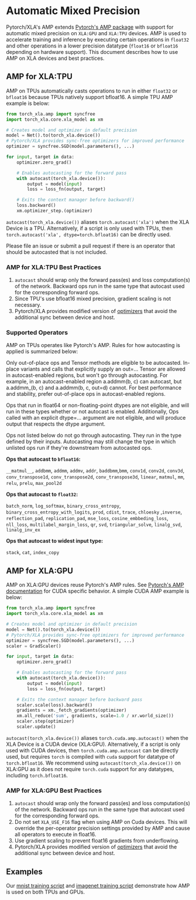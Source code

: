 # Automatic Mixed Precision

Pytorch/XLA's AMP extends [Pytorch's AMP
package](https://pytorch.org/docs/stable/amp.html) with support for
automatic mixed precision on `XLA:GPU` and `XLA:TPU` devices. AMP is
used to accelerate training and inference by executing certain
operations in `float32` and other operations in a lower precision
datatype (`float16` or `bfloat16` depending on hardware support). This
document describes how to use AMP on XLA devices and best practices.

## AMP for XLA:TPU

AMP on TPUs automatically casts operations to run in either `float32` or
`bfloat16` because TPUs natively support bfloat16. A simple TPU AMP
example is below:

``` python
from torch_xla.amp import syncfree
import torch_xla.core.xla_model as xm

# Creates model and optimizer in default precision
model = Net().to(torch_xla.device())
# Pytorch/XLA provides sync-free optimizers for improved performance
optimizer = syncfree.SGD(model.parameters(), ...)

for input, target in data:
    optimizer.zero_grad()

    # Enables autocasting for the forward pass
    with autocast(torch_xla.device()):
        output = model(input)
        loss = loss_fn(output, target)

    # Exits the context manager before backward()
    loss.backward()
    xm.optimizer_step.(optimizer)
```

`autocast(torch_xla.device())` aliases `torch.autocast('xla')` when the XLA
Device is a TPU. Alternatively, if a script is only used with TPUs, then
`torch.autocast('xla', dtype=torch.bfloat16)` can be directly used.

Please file an issue or submit a pull request if there is an operator
that should be autocasted that is not included.

### AMP for XLA:TPU Best Practices

1.  `autocast` should wrap only the forward pass(es) and loss
    computation(s) of the network. Backward ops run in the same type
    that autocast used for the corresponding forward ops.
2.  Since TPU's use bfloat16 mixed precision, gradient scaling is not
    necessary.
3.  Pytorch/XLA provides modified version of
    [optimizers](https://github.com/pytorch/xla/tree/master/torch_xla/amp/syncfree)
    that avoid the additional sync between device and host.

### Supported Operators

AMP on TPUs operates like Pytorch's AMP. Rules for how autocasting is
applied is summarized below:

Only out-of-place ops and Tensor methods are eligible to be autocasted.
In-place variants and calls that explicitly supply an out=... Tensor are
allowed in autocast-enabled regions, but won't go through autocasting.
For example, in an autocast-enabled region a.addmm(b, c) can autocast,
but a.addmm\_(b, c) and a.addmm(b, c, out=d) cannot. For best
performance and stability, prefer out-of-place ops in autocast-enabled
regions.

Ops that run in float64 or non-floating-point dtypes are not eligible,
and will run in these types whether or not autocast is enabled.
Additionally, Ops called with an explicit dtype=... argument are not
eligible, and will produce output that respects the dtype argument.

Ops not listed below do not go through autocasting. They run in the type
defined by their inputs. Autocasting may still change the type in which
unlisted ops run if they're downstream from autocasted ops.

**Ops that autocast to `bfloat16`:**

`__matmul__`, `addbmm`, `addmm`, `addmv`, `addr`, `baddbmm`,`bmm`,
`conv1d`, `conv2d`, `conv3d`, `conv_transpose1d`, `conv_transpose2d`,
`conv_transpose3d`, `linear`, `matmul`, `mm`, `relu`, `prelu`,
`max_pool2d`

**Ops that autocast to `float32`:**

`batch_norm`, `log_softmax`, `binary_cross_entropy`,
`binary_cross_entropy_with_logits`, `prod`, `cdist`, `trace`, `chloesky`
,`inverse`, `reflection_pad`, `replication_pad`, `mse_loss`,
`cosine_embbeding_loss`, `nll_loss`, `multilabel_margin_loss`, `qr`,
`svd`, `triangular_solve`, `linalg_svd`, `linalg_inv_ex`

**Ops that autocast to widest input type:**

`stack`, `cat`, `index_copy`

## AMP for XLA:GPU

AMP on XLA:GPU devices reuse Pytorch's AMP rules. See [Pytorch's AMP
documentation](https://pytorch.org/docs/stable/amp.html) for CUDA
specific behavior. A simple CUDA AMP example is below:

``` python
from torch_xla.amp import syncfree
import torch_xla.core.xla_model as xm

# Creates model and optimizer in default precision
model = Net().to(torch_xla.device())
# Pytorch/XLA provides sync-free optimizers for improved performance
optimizer = syncfree.SGD(model.parameters(), ...)
scaler = GradScaler()

for input, target in data:
    optimizer.zero_grad()

    # Enables autocasting for the forward pass
    with autocast(torch_xla.device()):
        output = model(input)
        loss = loss_fn(output, target)

    # Exits the context manager before backward pass
    scaler.scale(loss).backward()
    gradients = xm._fetch_gradients(optimizer)
    xm.all_reduce('sum', gradients, scale=1.0 / xr.world_size())
    scaler.step(optimizer)
    scaler.update()
```

`autocast(torch_xla.device())` aliases `torch.cuda.amp.autocast()` when the
XLA Device is a CUDA device (XLA:GPU). Alternatively, if a script is
only used with CUDA devices, then `torch.cuda.amp.autocast` can be
directly used, but requires `torch` is compiled with `cuda` support for
datatype of `torch.bfloat16`. We recommend using
`autocast(torch_xla.device())` on XLA:GPU as it does not require
`torch.cuda` support for any datatypes, including `torch.bfloat16`.

### AMP for XLA:GPU Best Practices

1.  `autocast` should wrap only the forward pass(es) and loss
    computation(s) of the network. Backward ops run in the same type
    that autocast used for the corresponding forward ops.
2.  Do not set `XLA_USE_F16` flag when using AMP on Cuda devices. This
    will override the per-operator precision settings provided by AMP
    and cause all operators to execute in float16.
3.  Use gradient scaling to prevent float16 gradients from underflowing.
4.  Pytorch/XLA provides modified version of
    [optimizers](https://github.com/pytorch/xla/tree/master/torch_xla/amp/syncfree)
    that avoid the additional sync between device and host.

## Examples

Our [mnist training script](https://github.com/pytorch/xla/blob/master/test/test_train_mp_mnist_amp.py)
and [imagenet training script](https://github.com/pytorch/xla/blob/master/test/test_train_mp_imagenet_amp.py)
demonstrate how AMP is used on both TPUs and GPUs.
